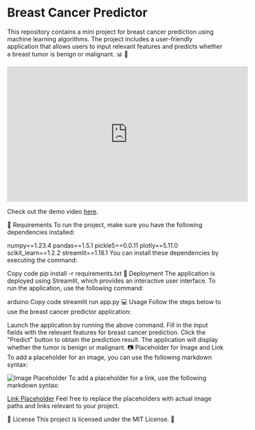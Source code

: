 # Breast Cancer Predictor

This repository contains a mini project for breast cancer prediction using machine learning algorithms. The project includes a user-friendly application that allows users to input relevant features and predicts whether a breast tumor is benign or malignant. :bar_chart: :mag_right:
<iframe width="560" height="315" src="https://github.com/Zaheer-10/Breast_Cancer_Detection/blob/main/Breast%20cancer%20Project%20Over-%20view.mp4" frameborder="0" allowfullscreen></iframe>

Check out the demo video [here](https://drive.google.com/uc?id=1KVfHJW8P6jJf0C7g2kk-iqgg8HVQfsLT&export=download).


:pushpin: Requirements
To run the project, make sure you have the following dependencies installed:

numpy==1.23.4
pandas==1.5.1
pickle5==0.0.11
plotly==5.11.0
scikit_learn==1.2.2
streamlit==1.18.1
You can install these dependencies by executing the command:

Copy code
pip install -r requirements.txt
:rocket: Deployment
The application is deployed using Streamlit, which provides an interactive user interface. To run the application, use the following command:

arduino
Copy code
streamlit run app.py
:computer: Usage
Follow the steps below to use the breast cancer predictor application:

Launch the application by running the above command.
Fill in the input fields with the relevant features for breast cancer prediction.
Click the "Predict" button to obtain the prediction result.
The application will display whether the tumor is benign or malignant.
:camera: Placeholder for Image and Link
To add a placeholder for an image, you can use the following markdown syntax:

![Image Placeholder](path/to/image.png)
To add a placeholder for a link, use the following markdown syntax:

[Link Placeholder](https://www.example.com)
Feel free to replace the placeholders with actual image paths and links relevant to your project.

:page_facing_up: License
This project is licensed under the MIT License. :memo:
